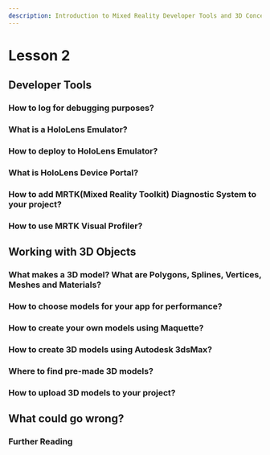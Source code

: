 ```yaml
---
description: Introduction to Mixed Reality Developer Tools and 3D Concepts
---
```


# Lesson 2

## Developer Tools

### How to log for debugging purposes?

### What is a HoloLens Emulator?

### How to deploy to HoloLens Emulator?

### What is HoloLens Device Portal?

### How to add MRTK\(Mixed Reality Toolkit\) Diagnostic System to your project?

### How to use MRTK Visual Profiler?

## Working with 3D Objects

### What makes a 3D model? What are Polygons, Splines, Vertices, Meshes and Materials?

### How to choose models for your app for performance?

### How to create your own models using Maquette?

### How to create 3D models using Autodesk 3dsMax?

### Where to find pre-made 3D models?

### How to upload 3D models to your project?



## What could go wrong?

### Further Reading

